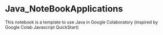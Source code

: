 # Java_NoteBookApplications
This notebook is a template to use Java in Google Colaboratory (inspired by Google Colab Javascript QuickStart)
